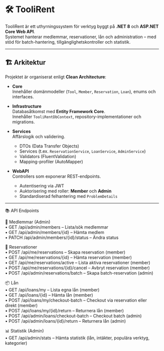# 🛠️ TooliRent

TooliRent är ett uthyrningssystem för verktyg byggt på **.NET 8** och **ASP.NET Core Web API**.  
Systemet hanterar medlemmar, reservationer, lån och administration – med stöd för batch-hantering, tillgänglighetskontroller och statistik.

---

## 🏗️ Arkitektur

Projektet är organiserat enligt **Clean Architecture**:

- **Core**  
  Innehåller domänmodeller (`Tool`, `Member`, `Reservation`, `Loan`), enums och interfaces.

- **Infrastructure**  
  Databasåtkomst med **Entity Framework Core**.  
  Innehåller `TooliRentDbContext`, repository-implementationer och migrations.

- **Services**  
  Affärslogik och validering.  
  - DTOs (Data Transfer Objects)  
  - Services (t.ex. `ReservationService`, `LoanService`, `AdminService`)  
  - Validators (FluentValidation)  
  - Mapping-profiler (AutoMapper)

- **WebAPI**  
  Controllers som exponerar REST-endpoints.  
  - Autentisering via JWT  
  - Auktorisering med roller: **Member** och **Admin**  
  - Standardiserad felhantering med `ProblemDetails`

---

📚 API Endpoints

👤 Medlemmar (Admin)  
	•	GET /api/admin/members – Lista/sök medlemmar  
	•	GET /api/admin/members/{id} – Hämta medlem  
	•	PATCH /api/admin/members/{id}/status – Ändra status  

📅 Reservationer  
	•	POST /api/me/reservations – Skapa reservation (member)  
	•	GET /api/me/reservations/{id} – Hämta reservation (member)  
	•	GET /api/me/reservations/active – Lista aktiva reservationer (member)  
	•	POST /api/me/reservations/{id}/cancel – Avbryt reservation (member)  
	•	POST /api/admin/reservations/batch – Skapa batch-reservation (admin)  

📦 Lån  
	•	GET /api/loans/my – Lista egna lån (member)  
	•	GET /api/loans/{id} – Hämta lån (member)  
	•	POST /api/loans/my/checkout-batch – Checkout via reservation eller direkt (member)  
	•	POST /api/loans/my/{id}/return – Returnera lån (member)  
	•	POST /api/admin/loans/checkout-batch – Checkout batch (admin)  
	•	POST /api/admin/loans/{id}/return – Returnera lån (admin)  

📊 Statistik (Admin)  
	•	GET /api/admin/stats – Hämta statistik (lån, intäkter, populära verktyg, kategorier)  


